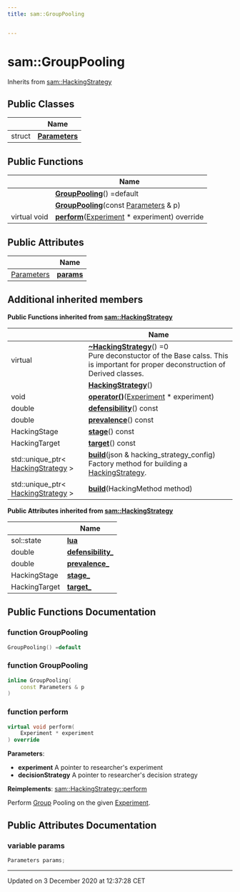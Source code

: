 ```yaml
---
title: sam::GroupPooling


---
```


# sam::GroupPooling








Inherits from [sam::HackingStrategy](/doxygen/Classes/classsam_1_1_hacking_strategy/)



## Public Classes

|                | Name           |
| -------------- | -------------- |
| struct | **[Parameters](/doxygen/Classes/structsam_1_1_group_pooling_1_1_parameters/)**  |








## Public Functions

|                | Name           |
| -------------- | -------------- |
|  | **[GroupPooling](/doxygen/Classes/classsam_1_1_group_pooling/#function-grouppooling)**() =default  |
|  | **[GroupPooling](/doxygen/Classes/classsam_1_1_group_pooling/#function-grouppooling)**(const [Parameters](/doxygen/Classes/structsam_1_1_group_pooling_1_1_parameters/) & p)  |
| virtual void | **[perform](/doxygen/Classes/classsam_1_1_group_pooling/#function-perform)**([Experiment](/doxygen/Classes/classsam_1_1_experiment/) * experiment) override  |


## Public Attributes

|                | Name           |
| -------------- | -------------- |
| [Parameters](/doxygen/Classes/structsam_1_1_group_pooling_1_1_parameters/) | **[params](/doxygen/Classes/classsam_1_1_group_pooling/#variable-params)**  |




## Additional inherited members










**Public Functions inherited from [sam::HackingStrategy](/doxygen/Classes/classsam_1_1_hacking_strategy/)**

|                | Name           |
| -------------- | -------------- |
| virtual  | **[~HackingStrategy](/doxygen/Classes/classsam_1_1_hacking_strategy/#function-~hackingstrategy)**() =0 <br>Pure deconstuctor of the Base calss. This is important for proper deconstruction of Derived classes.  |
|  | **[HackingStrategy](/doxygen/Classes/classsam_1_1_hacking_strategy/#function-hackingstrategy)**()  |
| void | **[operator()](/doxygen/Classes/classsam_1_1_hacking_strategy/#function-operator())**([Experiment](/doxygen/Classes/classsam_1_1_experiment/) * experiment)  |
| double | **[defensibility](/doxygen/Classes/classsam_1_1_hacking_strategy/#function-defensibility)**() const  |
| double | **[prevalence](/doxygen/Classes/classsam_1_1_hacking_strategy/#function-prevalence)**() const  |
| HackingStage | **[stage](/doxygen/Classes/classsam_1_1_hacking_strategy/#function-stage)**() const  |
| HackingTarget | **[target](/doxygen/Classes/classsam_1_1_hacking_strategy/#function-target)**() const  |
| std::unique_ptr< [HackingStrategy](/doxygen/Classes/classsam_1_1_hacking_strategy/) > | **[build](/doxygen/Classes/classsam_1_1_hacking_strategy/#function-build)**(json & hacking_strategy_config) <br>Factory method for building a [HackingStrategy](/doxygen/Classes/classsam_1_1_hacking_strategy/).  |
| std::unique_ptr< [HackingStrategy](/doxygen/Classes/classsam_1_1_hacking_strategy/) > | **[build](/doxygen/Classes/classsam_1_1_hacking_strategy/#function-build)**(HackingMethod method)  |


**Public Attributes inherited from [sam::HackingStrategy](/doxygen/Classes/classsam_1_1_hacking_strategy/)**

|                | Name           |
| -------------- | -------------- |
| sol::state | **[lua](/doxygen/Classes/classsam_1_1_hacking_strategy/#variable-lua)**  |
| double | **[defensibility_](/doxygen/Classes/classsam_1_1_hacking_strategy/#variable-defensibility_)**  |
| double | **[prevalence_](/doxygen/Classes/classsam_1_1_hacking_strategy/#variable-prevalence_)**  |
| HackingStage | **[stage_](/doxygen/Classes/classsam_1_1_hacking_strategy/#variable-stage_)**  |
| HackingTarget | **[target_](/doxygen/Classes/classsam_1_1_hacking_strategy/#variable-target_)**  |













## Public Functions Documentation

### function GroupPooling

```cpp
GroupPooling() =default
```





























### function GroupPooling

```cpp
inline GroupPooling(
    const Parameters & p
)
```





























### function perform

```cpp
virtual void perform(
    Experiment * experiment
) override
```


**Parameters**: 

  * **experiment** A pointer to researcher's experiment 
  * **decisionStrategy** A pointer to researcher's decision strategy 

























**Reimplements**: [sam::HackingStrategy::perform](/doxygen/Classes/classsam_1_1_hacking_strategy/#function-perform)


Perform [Group](/doxygen/Classes/classsam_1_1_group/) Pooling on the given [Experiment](/doxygen/Classes/classsam_1_1_experiment/).




## Public Attributes Documentation

### variable params

```cpp
Parameters params;
```

































-------------------------------

Updated on  3 December 2020 at 12:37:28 CET